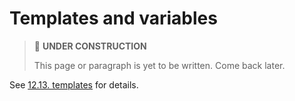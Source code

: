 # Templates and variables

> 🚧 **UNDER CONSTRUCTION**
>
> This page or paragraph is yet to be written. Come back later.

See [12.13. templates](../config-reference/templates.md) for details.
